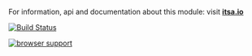 For information, api and documentation about this module: visit <b><a href="http://itsa.io">itsa.io</a></b>

[![Build Status](https://travis-ci.org/itsa/vdom.svg?branch=master)](https://travis-ci.org/itsa/vdom)

[![browser support](https://ci.testling.com/itsa/vdom.png)](https://ci.testling.com/itsa/vdom)